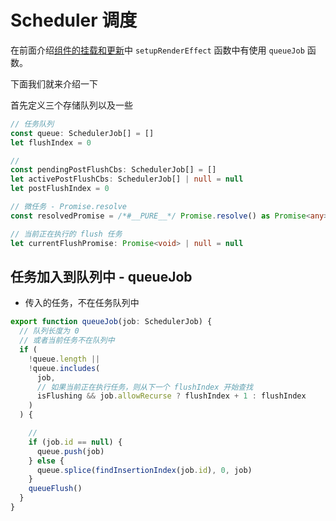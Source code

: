 # Scheduler 调度

在前面介绍[组件的挂载和更新](./processComponent.md#将-render-函数与-effect-结合-setuprendereffect)中 `setupRenderEffect` 函数中有使用 `queueJob` 函数。

下面我们就来介绍一下

首先定义三个存储队列以及一些
```ts
// 任务队列
const queue: SchedulerJob[] = []
let flushIndex = 0

// 
const pendingPostFlushCbs: SchedulerJob[] = []
let activePostFlushCbs: SchedulerJob[] | null = null
let postFlushIndex = 0

// 微任务 - Promise.resolve
const resolvedPromise = /*#__PURE__*/ Promise.resolve() as Promise<any>

// 当前正在执行的 flush 任务
let currentFlushPromise: Promise<void> | null = null
```

## 任务加入到队列中 - queueJob

- 传入的任务，不在任务队列中

```ts
export function queueJob(job: SchedulerJob) {
  // 队列长度为 0
  // 或者当前任务不在队列中
  if (
    !queue.length ||
    !queue.includes(
      job,
      // 如果当前正在执行任务，则从下一个 flushIndex 开始查找
      isFlushing && job.allowRecurse ? flushIndex + 1 : flushIndex
    )
  ) {

    // 
    if (job.id == null) {
      queue.push(job)
    } else {
      queue.splice(findInsertionIndex(job.id), 0, job)
    }
    queueFlush()
  }
}
```